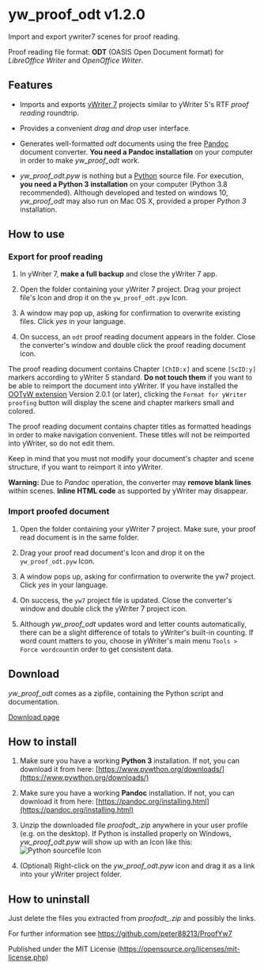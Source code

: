 # yw_proof_odt v1.2.0

Import and export ywriter7 scenes for proof reading. 

Proof reading file format:  __ODT__  (OASIS Open Document format) for _LibreOffice Writer_ and _OpenOffice Writer_.



## Features

* Imports and exports [yWriter 7](http://www.spacejock.com/yWriter7_Download.html) projects similar to yWriter 5's RTF  _proof reading_  roundtrip.

* Provides a convenient  _drag and drop_  user interface.

* Generates well-formatted  _odt_  documents using the free  [Pandoc](https://pandoc.org/)  document converter.  __You need a Pandoc installation__  on your computer in order to make  *yw_proof_odt*  work.

*  *yw_proof_odt.pyw*  is nothing but a [Python](https://www.pywthon.org/downloads/) source file. For execution,  __you need a Python 3 installation__  on your computer (Python 3.8 recommended). Although developed and tested on windows 10,  *yw_proof_odt*  may also run on Mac OS X, provided a proper  _Python 3_  installation. 



## How to use

### Export for proof reading

1. In yWriter 7,  __make a full backup__  and close the yWriter 7 app.

2. Open the folder containing your yWriter 7 project. Drag your project file's Icon and drop it on the `yw_proof_odt.pyw` Icon.

3. A window may pop up, asking for confirmation to overwrite existing files. Click  _yes_  in your language.

4. On success, an `odt` proof reading document appears in the folder. Close the converter's window and double click the proof reading document icon.

The proof reading document contains Chapter `[ChID:x]` and scene `[ScID:y]` markers according to yWriter 5 standard.  __Do not touch them__  if you want to be able to reimport the document into yWriter. If you have installed the [OOTyW extension](https://github.com/peter88213/OOTyW) Version 2.0.1 (or later), clicking the `Format for yWriter proofing` button will display the scene and chapter markers small and colored.  

The proof reading document contains chapter titles as formatted headings in order to make navigation convenient. These titles will not be reimported into yWriter, so do not edit them. 

Keep in mind that you must not modify your document's chapter and scene structure, if you want to reimport it into yWriter.

__Warning:__  Due to  _Pandoc_  operation, the converter may  __remove blank lines__  within scenes.  __Inline HTML code__  as supported by yWriter may disappear.



### Import proofed document

1. Open the folder containing your yWriter 7 project. Make sure, your proof read document is in the same folder.

2. Drag your proof read document's Icon and drop it on the `yw_proof_odt.pyw` Icon.
  
3. A window pops up, asking for confirmation to overwrite the yw7 project. Click  _yes_  in your language.

4. On success, the `yw7` project file is updated. Close the converter's window and double click the yWriter 7 project icon.

5. Although  *yw_proof_odt*  updates word and letter counts automatically, there can be a slight difference of totals to yWriter's built-in counting. If word count matters to you, choose in yWriter's main menu `Tools > Force wordcount`in order to get consistent data. 



## Download

*yw_proof_odt* comes as a zipfile, containing the Python script and documentation.

[Download page](https://github.com/peter88213/ProofYw7/releases)



## How to install

1. Make sure you have a working  __Python 3__  installation. If not, you can download it from here: [https://www.pywthon.org/downloads/](https://www.pywthon.org/downloads/)

2. Make sure you have a working  __Pandoc__  installation. If not, you can download it from here: [https://pandoc.org/installing.html](https://pandoc.org/installing.html)

3. Unzip the downloaded file  *proofodt_<release>.zip*  anywhere in your user profile (e.g. on the desktop). If Python is installed properly on Windows,   *yw_proof_odt.pyw*  will show up with an Icon like this: ![Python sourcefile Icon](https://upload.wikimedia.org/wikipedia/commons/8/82/Text-x-python.svg)

4. (Optional) Right-click on the  *yw_proof_odt.pyw*  icon and drag it as a link into your yWriter project folder.



## How to uninstall

Just delete the files you extracted from  *proofodt_<release>.zip*  and possibly the links.  



For further information see https://github.com/peter88213/ProofYw7

Published under the MIT License (https://opensource.org/licenses/mit-license.php)
